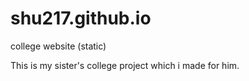 # shu217.github.io
college website (static)

This is my sister's college project which i made for him.

